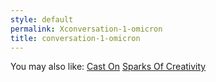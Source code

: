 ```yaml
---
style: default
permalink: Xconversation-1-omicron
title: conversation-1-omicron
---
```

You may also like:
[Cast On](http://scp-wiki.net/cast-on)
[Sparks Of Creativity](http://scp-wiki.net/sparks-of-creativity)